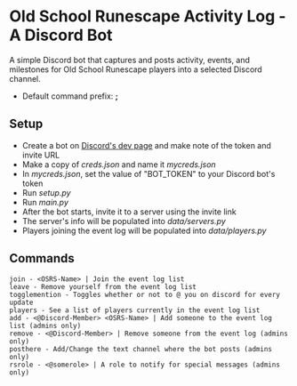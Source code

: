 # Old School Runescape Activity Log - A Discord Bot

A simple Discord bot that captures and posts activity, events, and milestones for Old School Runescape players into a selected Discord channel.
- Default command prefix: **;**

## Setup
- Create a bot on [Discord's dev page](https://discord.com/developers/applications) and make note of the token and invite URL
- Make a copy of *creds&#46;json* and name it *mycreds&#46;json*
- In *mycreds&#46;json*, set the value of "BOT_TOKEN" to your Discord bot's token
- Run *setup&#46;py*
- Run *main&#46;py*
- After the bot starts, invite it to a server using the invite link
- The server's info will be populated into *data/servers&#46;py*
- Players joining the event log will be populated into *data/players&#46;py*

## Commands
```
join - <OSRS-Name> | Join the event log list
leave - Remove yourself from the event log list
togglemention - Toggles whether or not to @ you on discord for every update
players - See a list of players currently in the event log list
add - <@Discord-Member> <OSRS-Name> | Add someone to the event log list (admins only)
remove - <@Discord-Member> | Remove someone from the event log (admins only)
posthere - Add/Change the text channel where the bot posts (admins only)
rsrole - <@somerole> | A role to notify for special messages (admins only)
```
